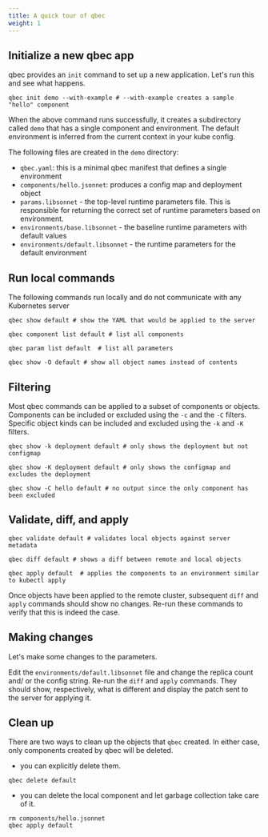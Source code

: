 ```yaml
---
title: A quick tour of qbec
weight: 1
---
```


## Initialize a new qbec app 

qbec provides an `init` command to set up a new application. Let's run this and see what happens.

```shell
qbec init demo --with-example # --with-example creates a sample "hello" component
```

When the above command runs successfully, it creates a subdirectory called `demo` that has a single
component and environment. The default environment is inferred from the current context in your
kube config.

The following files are created in the `demo` directory:

* `qbec.yaml`: this is a minimal qbec manifest that defines a single environment
* `components/hello.jsonnet`: produces a config map and deployment object
* `params.libsonnet` - the top-level runtime parameters file. This is responsible for returning the
  correct set of runtime parameters based on environment.
* `environments/base.libsonnet` - the baseline runtime parameters with default values
* `environments/default.libsonnet` - the runtime parameters for the default environment

## Run local commands

The following commands run locally and do not communicate with any Kubernetes server

```shell
qbec show default # show the YAML that would be applied to the server

qbec component list default # list all components

qbec param list default  # list all parameters

qbec show -O default # show all object names instead of contents
```

## Filtering

Most qbec commands can be applied to a subset of components or objects. Components can be included
or excluded using the `-c` and the `-C` filters. Specific object kinds can be included and excluded
using the `-k` and `-K` filters.

```shell
qbec show -k deployment default # only shows the deployment but not configmap

qbec show -K deployment default # only shows the configmap and excludes the deployment

qbec show -C hello default # no output since the only component has been excluded
```

## Validate, diff, and apply

```shell
qbec validate default # validates local objects against server metadata

qbec diff default # shows a diff between remote and local objects

qbec apply default  # applies the components to an environment similar to kubectl apply
```

Once objects have been applied to the remote cluster, subsequent `diff` and `apply` commands should
show no changes. Re-run these commands to verify that this is indeed the case.

## Making changes

Let's make some changes to the parameters.

Edit the `environments/default.libsonnet` file and change the replica count and/ or the config string.
Re-run the `diff` and `apply` commands. They should show, respectively, what is different and display 
the patch sent to the server for applying it.

## Clean up

There are two ways to clean up the objects that `qbec` created. In either case, only components
created by qbec will be deleted.

* you can explicitly delete them.

```shell
qbec delete default
``` 

* you can delete the local component and let garbage collection take care of it.

```shell
rm components/hello.jsonnet
qbec apply default
```
